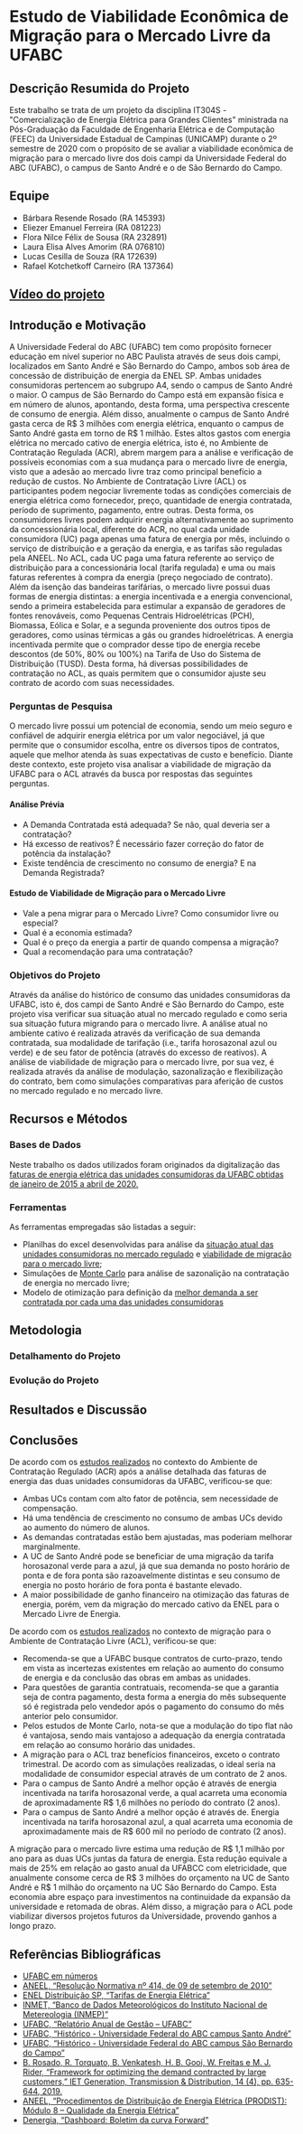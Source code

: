 # Estudo de Viabilidade Econômica de Migração para o Mercado Livre da UFABC

## Descrição Resumida do Projeto
Este trabalho se trata de um projeto da disciplina IT304S - "Comercialização de Energia Elétrica para Grandes Clientes" ministrada na Pós-Graduação da Faculdade de Engenharia Elétrica e de Computação (FEEC) da Universidade Estadual de Campinas (UNICAMP) durante o 2º semestre de 2020 com o propósito de se avaliar a viabilidade econômica de migração para o mercado livre dos dois campi da Universidade Federal do ABC (UFABC), o campus de Santo André e o de São Bernardo do Campo.

## Equipe
* Bárbara Resende Rosado (RA 145393)
* Eliezer Emanuel Ferreira (RA 081223)
* Flora Nilce Félix de Sousa (RA 232891)
* Laura Elisa Alves Amorim (RA 076810)
* Lucas Cesilla de Souza (RA 172639)
* Rafael Kotchetkoff Carneiro (RA 137364)

## [Vídeo do projeto](https://www.youtube.com/watch?v=pKWZxsq4D5M&ab_channel=RafaelKotchetkoffCarneiro)

## Introdução e Motivação
A Universidade Federal do ABC (UFABC) tem como propósito fornecer educação em nível superior no ABC Paulista através de seus dois campi, localizados em Santo André e São Bernardo do Campo, ambos sob área de concessão de distribuição de energia da ENEL SP. Ambas unidades consumidoras pertencem ao subgrupo A4, sendo o campus de Santo André o maior. O campus de São Bernardo do Campo está em expansão física e em número de alunos, apontando, desta forma, uma perspectiva crescente de consumo de energia. Além disso, anualmente o campus de Santo André gasta cerca de R$ 3 milhões com energia elétrica, enquanto o campus de Santo André gasta em torno de R$ 1 milhão. Estes altos gastos com energia elétrica no mercado cativo de energia elétrica, isto é, no Ambiente de Contratação Regulada (ACR), abrem margem para a análise e verificação de possíveis economias com a sua mudança para o mercado livre de energia, visto que a adesão ao mercado livre traz como principal benefício a redução de custos.
No Ambiente de Contratação Livre (ACL) os participantes podem negociar livremente todas as condições comerciais de energia elétrica como fornecedor, preço, quantidade de energia contratada, período de suprimento, pagamento, entre outras. Desta forma, os consumidores livres podem adquirir energia alternativamente ao suprimento da concessionária local, diferente do ACR, no qual cada unidade consumidora (UC) paga apenas uma fatura de energia por mês, incluindo o serviço de distribuição e a geração da energia, e as tarifas são reguladas pela ANEEL. No ACL, cada UC paga uma fatura referente ao serviço de distribuição para a concessionária local (tarifa regulada) e uma ou mais faturas referentes à compra da energia (preço negociado de contrato).
Além da isenção das bandeiras tarifárias, o mercado livre possui duas formas de energia distintas: a energia incentivada e a energia convencional, sendo a primeira estabelecida para estimular a expansão de geradores de fontes renováveis, como Pequenas Centrais Hidroelétricas (PCH), Biomassa, Eólica e Solar, e a segunda proveniente dos outros tipos de geradores, como usinas térmicas a gás ou grandes hidroelétricas. A energia incentivada permite que o comprador desse tipo de energia recebe descontos (de 50%, 80% ou 100%) na Tarifa de Uso do Sistema de Distribuição (TUSD). Desta forma, há diversas possibilidades de contratação no ACL, as quais permitem que o consumidor ajuste seu contrato de acordo com suas necessidades.

### Perguntas de Pesquisa
O mercado livre possui um potencial de economia, sendo um meio seguro e confiável de adquirir energia elétrica por um valor negociável, já que permite que o consumidor escolha, entre os diversos tipos de contratos, aquele que melhor atenda às suas expectativas de custo e benefício. Diante deste contexto, este projeto visa analisar a viabilidade de migração da UFABC para o ACL através da busca por respostas das seguintes perguntas.

#### Análise Prévia
* A Demanda Contratada está adequada? Se não, qual deveria ser a contratação?
* Há excesso de reativos? É necessário fazer correção do fator de potência da instalação?
* Existe tendência de crescimento no consumo de energia? E na Demanda Registrada?
#### Estudo de Viabilidade de Migração para o Mercado Livre
* Vale a pena migrar para o Mercado Livre? Como consumidor livre ou especial?
* Qual é a economia estimada?
* Qual é o preço da energia a partir de quando compensa a migração?
* Qual a recomendação para uma contratação?

### Objetivos do Projeto
Através da análise do histórico de consumo das unidades consumidoras da UFABC, isto é, dos campi de Santo André e São Bernardo do Campo, este projeto visa verificar sua situação atual no mercado regulado e como seria sua situação futura migrando para o mercado livre. A análise atual no ambiente cativo é realizada através da verificação de sua demanda contratada, sua modalidade de tarifação (i.e., tarifa horosazonal azul ou verde) e de seu fator de potência (através do excesso de reativos). A análise de viabilidade de migração para o mercado livre, por sua vez, é realizada através da análise de modulação, sazonalização e flexibilização do contrato, bem como simulações comparativas para aferição de custos no mercado regulado e no mercado livre.

## Recursos e Métodos
### Bases de Dados
Neste trabalho os dados utilizados foram originados da digitalização das [faturas de energia elétrica das unidades consumidoras da UFABC obtidas de janeiro de 2015 a abril de 2020.](data/raw/)

### Ferramentas
As ferramentas empregadas são listadas a seguir:
* Planilhas do excel desenvolvidas para análise da [situação atual das unidades consumidoras no mercado regulado](data/processed) e [viabilidade de migração para o mercado livre](docs/analysis);
* Simulações de [Monte Carlo](https://app.uff.br/riuff/bitstream/1/4180/1/RenatoRicardoDePaula%202014-2.PDF) para análise de sazonalição na contratação de energia no mercado livre;
* Modelo de otimização para definição da [melhor demanda a ser contratada por cada uma das unidades consumidoras](https://digital-library.theiet.org/content/journals/10.1049/iet-gtd.2019.1343)

## Metodologia


### Detalhamento do Projeto


### Evolução do Projeto


## Resultados e Discussão


## Conclusões
De acordo com os [estudos realizados](data/reports) no contexto do Ambiente de Contratação Regulado (ACR) após a análise detalhada das faturas de energia das duas unidades consumidoras da UFABC, verificou-se que:
*	Ambas UCs contam com alto fator de potência, sem necessidade de compensação.
*	Há uma tendência de crescimento no consumo de ambas UCs devido ao aumento do número de alunos.
*	As demandas contratadas estão bem ajustadas, mas poderiam melhorar marginalmente.
*	A UC de Santo André pode se beneficiar de uma migração da tarifa horosazonal verde para a azul, já que sua demanda no posto horário de ponta e de fora ponta são razoavelmente distintas e seu consumo de energia no posto horário de fora ponta é bastante elevado.
*	A maior possibilidade de ganho financeiro na otimização das faturas de energia, porém, vem da migração do mercado cativo da ENEL para o Mercado Livre de Energia.

De acordo com os [estudos realizados](data/reports) no contexto de migração para o Ambiente de Contratação Livre (ACL), verificou-se que:
* Recomenda-se que a UFABC busque contratos de curto-prazo, tendo em vista as incertezas existentes em relação ao aumento do consumo de energia e da conclusão das obras em ambas as unidades.
* Para questões de garantia contratuais, recomenda-se que a garantia seja de contra pagamento, desta forma a energia do mês subsequente só é registrada pelo vendedor após o pagamento do consumo do mês anterior pelo consumidor.
* Pelos estudos de Monte Carlo, nota-se que a modulação do tipo flat não é vantajosa, sendo mais vantajoso a adequação da energia contratada em relação ao consumo horário das unidades.
* A migração para o ACL traz benefícios financeiros, exceto o contrato trimestral. De acordo com as simulações realizadas, o ideal seria na modalidade de consumidor especial através de um contrato de 2 anos. 
* Para o campus de Santo André a melhor opção é através de energia incentivada na tarifa horosazonal verde, a qual acarreta uma economia de aproximadamente R$ 1,6 milhões no período do contrato (2 anos).
* Para o campus de Santo André a melhor opção é através de. Energia incentivada na tarifa horosazonal azul, a qual acarreta uma economia de aproximadamente mais de R$ 600 mil no período de contrato (2 anos).

A migração para o mercado livre estima uma redução de R$ 1,1 milhão por ano para as duas UCs juntas da fatura de energia. Esta redução equivale a mais de 25% em relação ao gasto anual da UFABCC com eletricidade, que anualmente consome cerca de R$ 3 milhões do orçamento na UC de Santo André e R$ 1 milhão do orçamento na UC São Bernardo do Campo. Esta economia abre espaço para investimentos na continuidade da expansão da universidade e retomada de obras. Além disso, a migração para o ACL pode viabilizar diversos projetos futuros da Universidade, provendo ganhos a longo prazo. 

## Referências Bibliográficas
* [UFABC em números](http://propladi.ufabc.edu.br/images/ufabc_numeros/ufabc_numeros_ref2019.pdf)
*	[ANEEL, “Resolução Normativa nº 414, de 09 de setembro de 2010”](http://www2.aneel.gov.br/cedoc/ren2010414.pdf)
*	[ENEL Distribuição SP, “Tarifas de Energia Elétrica”](https://www.eneldistribuicaosp.com.br/corporativo-poder-publico/tarifa-de-energia-eletrica)
* [INMET, “Banco de Dados Meteorológicos do Instituto Nacional de Metereologia (INMEP)”](https://bdmep.inmet.gov.br/#)
* [UFABC, “Relatório Anual de Gestão – UFABC”](http://propladi.ufabc.edu.br/informacoes/relatorio-de-gestao)
*	[UFABC, “Histórico - Universidade Federal do ABC campus Santo André”](https://www.ufabc.edu.br/administracao/obras/santo-andre/historico)
*	[UFABC, “Histórico - Universidade Federal do ABC campus São Bernardo do Campo”](https://www.ufabc.edu.br/administracao/obras/sao-bernardo-do-campo/historico-2)
*	[B. Rosado, R. Torquato, B. Venkatesh, H. B. Gooi, W. Freitas e M. J. Rider, “Framework for optimizing the demand contracted by large customers,” IET Generation, Transmission & Distribution, 14 (4), pp. 635-644, 2019.](https://digital-library.theiet.org/content/journals/10.1049/iet-gtd.2019.1343)
*	[ANEEL, “Procedimentos de Distribuição de Energia Elétrica (PRODIST): Módulo 8 – Qualidade da Energia Elétrica”](https://www.aneel.gov.br/modulo-8)
*	[Denergia, “Dashboard: Boletim da curva Forward”](https://www.denergia.com.br/dashboard)
